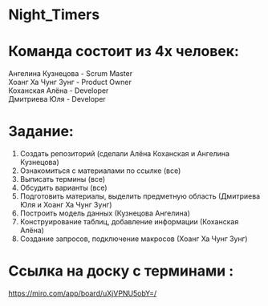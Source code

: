 # Night_Timers
# Команда состоит из 4х человек: 
Ангелина Кузнецова - Scrum Master \
Хоанг Ха Чунг Зунг - Product Owner \
Коханская Алёна - Developer \
Дмитриева Юля - Developer 
# Задание: 
1. Создать репозиторий (сделали Алёна Коханская и Ангелина Кузнецова) 
2. Ознакомиться с материалами по ссылке (все) 
3. Выписать термины (все)
4. Обсудить варианты (все)
5. Подготовить материалы, выделить предметную область (Дмитриева Юля и Хоанг Ха Чунг Зунг)
6. Построить модель данных (Кузнецова Ангелина)
7. Конструирование таблиц, добавление информации (Коханская Алёна)
8. Создание запросов, подключение макросов (Хоанг Ха Чунг Зунг)

# Ссылка на доску с терминами : 
https://miro.com/app/board/uXjVPNU5obY=/
